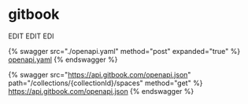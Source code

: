 # gitbook



EDIT EDIT EDI


{% swagger src="./openapi.yaml" method="post" expanded="true" %} 
[openapi.yaml](./openapi.yaml) 
{% endswagger %}


{% swagger src="https://api.gitbook.com/openapi.json" path="/collections/{collectionId}/spaces" method="get" %} https://api.gitbook.com/openapi.json {% endswagger %}
